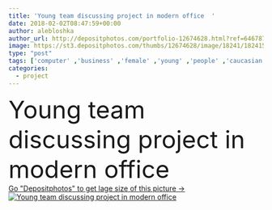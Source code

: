 ```yaml
---
title: 'Young team discussing project in modern office  '
date: 2018-02-02T08:47:59+00:00
author: alebloshka
author_url: http://depositphotos.com/portfolio-12674628.html?ref=64678756
image: https://st3.depositphotos.com/thumbs/12674628/image/18241/182415682/api_thumb_450.jpg?forcejpeg=true
type: "post"
tags: ['computer' ,'business' ,'female' ,'young' ,'people' ,'caucasian' ,'male' ,'Men' ,'corporate' ,'woman' ,'working' ,'laptop' ,'indoors' ,'profession' ,'executive' ,'teamwork' ,'workplace' ,'workspace' ,'successful' ,'concentrated' ,'focused' ,'businesswoman' ,'businessmen' ,'businesspeople' ,'formalwear' ,'daytime' ,'colleagues' ,'coworkers' ,'professional occupation' ,'natural light' ,'modern office' ]
categories: 
  - project
---
```

<div aling="center">
            <font size="60"> Young team discussing project in modern office</font>   
</div>
<div>
    <a href='https://depositphotos.com/182415682/stock-photo-young-team-discussing-project-modern.html?ref=64678756' target=_blank > Go "Depositphotos" to get lage size of this picture ->
        <img href='https://depositphotos.com/182415682/stock-photo-young-team-discussing-project-modern.html?ref=64678756' src='https://st3.depositphotos.com/12674628/18241/i/950/depositphotos_182415682-stock-photo-young-team-discussing-project-modern.jpg?forcejpeg=true' alt='Young team discussing project in modern office' >
    </a>
</div>
